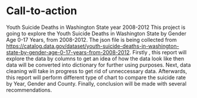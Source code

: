 # Call-to-action
Youth Suicide Deaths in Washington State year 2008-2012
This project is going to explore the Youth Suicide Deaths in Washington State by Gender Age 0-17 Years, from 2008-2012. The json file is being collected from https://catalog.data.gov/dataset/youth-suicide-deaths-in-washington-state-by-gender-age-0-17-years-from-2008-2012.
Firstly , this report will explore the data by columns to get an idea of how the data look like then data will be converted into dictionary for further using purposes. Next, data cleaning will take in progress to get rid of unneccessary data. Afterwards, this report will perform different type of chart to compare the suicide rate by Year, Gender and County. Finally, conclusion will be made with several recommendations.
